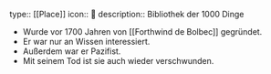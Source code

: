 type:: [[Place]]
icon:: 🏰
description:: Bibliothek der 1000 Dinge

- Wurde vor 1700 Jahren von [[Forthwind de Bolbec]] gegründet.
- Er war nur an Wissen interessiert.
- Außerdem war er Pazifist.
- Mit seinem Tod ist sie auch wieder verschwunden.